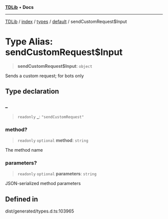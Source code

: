 [**TDLib**](../../../../../../README.md) • **Docs**

***

[TDLib](../../../../../../modules.md) / [index](../../../../../README.md) / [types](../../../README.md) / [default](../README.md) / sendCustomRequest$Input

# Type Alias: sendCustomRequest$Input

> **sendCustomRequest$Input**: `object`

Sends a custom request; for bots only

## Type declaration

### \_

> `readonly` **\_**: `"sendCustomRequest"`

### method?

> `readonly` `optional` **method**: `string`

The method name

### parameters?

> `readonly` `optional` **parameters**: `string`

JSON-serialized method parameters

## Defined in

dist/generated/types.d.ts:103965
